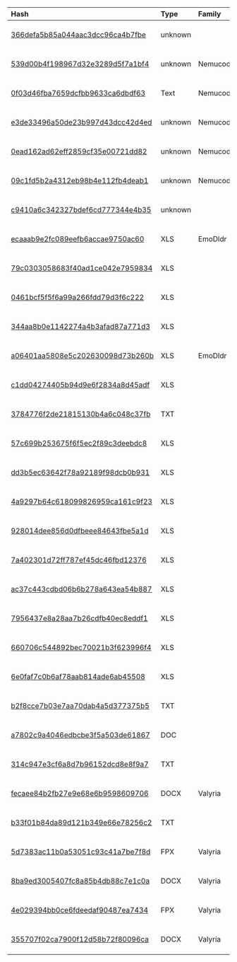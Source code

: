 |Hash|Type|Family|First_Seen|Name|
|:--|:--|:--|:--|:--|
|[366defa5b85a044aac3dcc96ca4b7fbe](https://www.virustotal.com/gui/file/366defa5b85a044aac3dcc96ca4b7fbe)|unknown||2019-02-11 20:23:39|1910f5ddb0fc0438a3e2a553c97559557898e6310bf7e37b13cf3013fd66ea75.vbs.bin|
|[539d00b4f198967d32e3289d5f7a1bf4](https://www.virustotal.com/gui/file/539d00b4f198967d32e3289d5f7a1bf4)|unknown|Nemucod|2018-11-06 07:59:21|%APPDATA%\roaming\microsoft\protect\update.vbs|
|[0f03d46fba7659dcfbb9633ca6dbdf63](https://www.virustotal.com/gui/file/0f03d46fba7659dcfbb9633ca6dbdf63)|Text|Nemucod|2018-09-02 11:08:21|%APPDATA%\roaming\word|
|[e3de33496a50de23b997d43dcc42d4ed](https://www.virustotal.com/gui/file/e3de33496a50de23b997d43dcc42d4ed)|unknown|Nemucod|2018-08-25 07:46:28|=?UTF-8?B?2KrZgtiv2YrYsSDZhdmI2YLZgS3Yrtin2LUg2KjYp9mE2KXYrtmI2KkudmJz?=|
|[0ead162ad62eff2859cf35e00721dd82](https://www.virustotal.com/gui/file/0ead162ad62eff2859cf35e00721dd82)|unknown|Nemucod|2018-08-25 07:45:39|=?UTF-8?B?2KrZgtiv2YrYsSDZhdmI2YLZgS3Yrtin2LUg2KjYp9mE2KXYrtmI2KkuZG9jLnZicw==?=|
|[09c1fd5b2a4312eb98b4e112fb4deab1](https://www.virustotal.com/gui/file/09c1fd5b2a4312eb98b4e112fb4deab1)|unknown|Nemucod|2018-08-05 15:32:38|myvtfile.exe|
|[c9410a6c342327bdef6cd777344e4b35](https://www.virustotal.com/gui/file/c9410a6c342327bdef6cd777344e4b35)|unknown||2018-07-30 09:46:31|تقدير موقف-خاص بالإخوة.doc.vbs|
|[ecaaab9e2fc089eefb6accae9750ac60](https://www.virustotal.com/gui/file/ecaaab9e2fc089eefb6accae9750ac60)|XLS|EmoDldr|2021-01-20 16:30:36|اللائحة الجنيسية.xls|
|[79c0303058683f40ad1ce042e7959834](https://www.virustotal.com/gui/file/79c0303058683f40ad1ce042e7959834)|XLS||2020-06-12 19:14:32|vtfiles/deciphered_b2849a4c2216d24cf211dab992d298c752e5f81f184fe1d576a9adc61277ff9a|
|[0461bcf5f5f6a99a266fdd79d3f6c222](https://www.virustotal.com/gui/file/0461bcf5f5f6a99a266fdd79d3f6c222)|XLS||2020-06-12 18:33:54|vtfiles/deciphered_a162826a4fb9a0627066ecbdae4f7481d3acd0dbd879b37abc2cf69a4f55ca60|
|[344aa8b0e1142274a4b3afad87a771d3](https://www.virustotal.com/gui/file/344aa8b0e1142274a4b3afad87a771d3)|XLS||2020-06-12 12:22:29|vtfiles/deciphered_2fb915b60bd6990c757a748fe5e6d4d28e5fd555e131862c416efa7ce5131788|
|[a06401aa5808e5c202630098d73b260b](https://www.virustotal.com/gui/file/a06401aa5808e5c202630098d73b260b)|XLS|EmoDldr|2020-02-27 09:35:55|Book1.xls|
|[c1dd04274405b94d9e6f2834a8d45adf](https://www.virustotal.com/gui/file/c1dd04274405b94d9e6f2834a8d45adf)|XLS||2020-02-06 07:35:54| |
|[3784776f2de21815130b4a6c048c37fb](https://www.virustotal.com/gui/file/3784776f2de21815130b4a6c048c37fb)|TXT||2020-01-28 10:06:56|v.vbs|
|[57c699b253675f6f5ec2f89c3deebdc8](https://www.virustotal.com/gui/file/57c699b253675f6f5ec2f89c3deebdc8)|XLS||2020-01-27 18:14:45| |
|[dd3b5ec63642f78a92189f98dcb0b931](https://www.virustotal.com/gui/file/dd3b5ec63642f78a92189f98dcb0b931)|XLS||2020-01-22 10:20:58|Reservation.xls|
|[4a9297b64c618099826959ca161c9f23](https://www.virustotal.com/gui/file/4a9297b64c618099826959ca161c9f23)|XLS||2020-01-22 10:18:43|Beruit.xls|
|[928014dee856d0dfbeee84643fbe5a1d](https://www.virustotal.com/gui/file/928014dee856d0dfbeee84643fbe5a1d)|XLS||2020-01-20 11:42:46|القرار رقم1.xls|
|[7a402301d72ff787ef45dc46fbd12376](https://www.virustotal.com/gui/file/7a402301d72ff787ef45dc46fbd12376)|XLS||2019-12-13 15:45:21|7133ef4361d0955e9f07ec2cb092aa54de438141c405d3739263e509d951b64a.xls|
|[ac37c443cdbd06b6b278a643ea54b887](https://www.virustotal.com/gui/file/ac37c443cdbd06b6b278a643ea54b887)|XLS||2019-12-13 04:07:38|Reservation.xls|
|[7956437e8a28aa7b26cdfb40ec8eddf1](https://www.virustotal.com/gui/file/7956437e8a28aa7b26cdfb40ec8eddf1)|XLS||2019-11-20 17:01:08|output.xls|
|[660706c544892bec70021b3f623996f4](https://www.virustotal.com/gui/file/660706c544892bec70021b3f623996f4)|XLS||2019-11-20 14:26:00|65f5a412170067c6b2e4d62daab83b651ebcbb72f17e88265caea3e1c675d586xls|
|[6e0faf7c0b6af78aab814ade6ab45508](https://www.virustotal.com/gui/file/6e0faf7c0b6af78aab814ade6ab45508)|XLS||2019-04-18 06:12:12|=?UTF-8?B?2YPYtNmBINij2LPZhdin2KEg2YTZhNiq2LTZitmK2YMueGxz?=|
|[b2f8cce7b03e7aa70dab4a5d377375b5](https://www.virustotal.com/gui/file/b2f8cce7b03e7aa70dab4a5d377375b5)|TXT||2021-03-18 15:50:29|c:\windows\system32\sj8qwzpue.dll|
|[a7802c9a4046edbcbe3f5a503de61867](https://www.virustotal.com/gui/file/a7802c9a4046edbcbe3f5a503de61867)|DOC||2021-03-18 09:56:45|تعميم رقم-1803202155.doc|
|[314c947e3cf6a8d7b96152dcd8e8f9a7](https://www.virustotal.com/gui/file/314c947e3cf6a8d7b96152dcd8e8f9a7)|TXT||2022-04-24 20:20:20|payload_1.bin|
|[fecaee84b2fb27e9e68e6b9598609706](https://www.virustotal.com/gui/file/fecaee84b2fb27e9e68e6b9598609706)|DOCX|Valyria|2022-05-17 08:48:13|0.ppam|
|[b33f01b84da89d121b349e66e78256c2](https://www.virustotal.com/gui/file/b33f01b84da89d121b349e66e78256c2)|TXT||2022-07-02 21:33:40|payload_1.bin|
|[5d7383ac11b0a53051c93c41a7be7f8d](https://www.virustotal.com/gui/file/5d7383ac11b0a53051c93c41a7be7f8d)|FPX|Valyria|2022-07-02 19:15:23| |
|[8ba9ed3005407fc8a85b4db88c7e1c0a](https://www.virustotal.com/gui/file/8ba9ed3005407fc8a85b4db88c7e1c0a)|DOCX|Valyria|2022-06-17 01:38:00| |
|[4e029394bb0ce6fdeedaf90487ea7434](https://www.virustotal.com/gui/file/4e029394bb0ce6fdeedaf90487ea7434)|FPX|Valyria|2022-03-23 11:05:31| |
|[355707f02ca7900f12d58b72f80096ca](https://www.virustotal.com/gui/file/355707f02ca7900f12d58b72f80096ca)|DOCX|Valyria|2022-03-23 11:02:50|%D8%A7%D9%84%D9%88%D8%B6%D8%B9%20%D8%A7%D9%84%D8%B1%D8%A7%D9%87%D9%86%20%D9%88%D8%A7%D8%AA%D8%AC%D8%A7%D9%87%D8%A7%D8%AA%20%D8%A7%D9%84%D8%B9%D9%85%D9%84.ppam|

